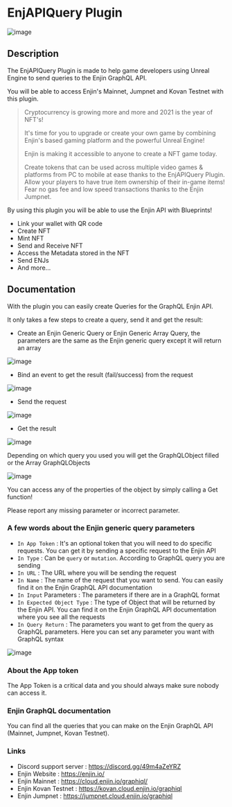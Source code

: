 # EnjAPIQuery Plugin
![image](https://user-images.githubusercontent.com/89269028/130444264-3ab200c2-ac74-4c29-a0ba-e2d10a245c7b.png)

## Description
The  EnjAPIQuery Plugin is made to help game developers using Unreal Engine to send queries to the Enjin GraphQL API.

You will be able to access Enjin's Mainnet, Jumpnet and Kovan Testnet with this plugin.

> Cryptocurrency is growing more and more and 2021 is the year of NFT's!
>
> It's time for you to upgrade or create your own game by combining Enjin's based gaming platform and the powerful Unreal Engine!
>
> Enjin is making it accessible to anyone to create a NFT game today.
>
> Create tokens that can be used across multiple video games & platforms from PC to mobile at ease thanks to the EnjAPIQuery Plugin. Allow your players to have true item ownership of their in-game items! Fear no gas fee and low speed transactions thanks to the Enjin Jumpnet.

By using this plugin you will be able to use the Enjin API with Blueprints!

- Link your wallet with QR code
- Create NFT
- Mint NFT
- Send and Receive NFT
- Access the Metadata stored in the NFT
- Send ENJs
- And more...

## Documentation
With the plugin you can easily create Queries for the GraphQL Enjin API.

It only takes a few steps to create a query, send it and get the result:

- Create an Enjin Generic Query or Enjin Generic Array Query, the parameters are the same as the Enjin generic query except it will return an array

![image](https://user-images.githubusercontent.com/89269028/130332918-4563b6b3-21ce-45be-bf14-03defcadd47a.png)

- Bind an event to get the result (fail/success) from the request

![image](https://user-images.githubusercontent.com/89269028/130332860-4028180c-7199-4937-af2c-e5291b082eba.png)

- Send the request

![image](https://user-images.githubusercontent.com/89269028/130328020-d455f593-590e-4c6d-ac2e-82c8814ea5e6.png)

- Get the result

![image](https://user-images.githubusercontent.com/89269028/130332889-2ff82c96-7b34-46d2-aef8-ebdc93ce18c9.png)

Depending on which query you used you will get the GraphQLObject filled or the Array GraphQLObjects

![image](https://user-images.githubusercontent.com/89269028/130327986-a3790acb-460a-4cef-a2b2-b65d40294c43.png)

You can access any of the properties of the object by simply calling a Get function!

Please report any missing parameter or incorrect parameter. 

### A few words about the Enjin generic query parameters
- `In App Token` : It's an optional token that you will need to do specific requests. You can get it by sending a specific request to the Enjin API
- `In Type` : Can be `query` or `mutation`. According to GraphQL query you are sending
- `In URL` : The URL where you will be sending the request
- `In Name` : The name of the request that you want to send. You can easily find it on the Enjin GraphQL API documentation
- `In Input` Parameters : The parameters if there are in a GraphQL format
- `In Expected Object Type` : The type of Object that will be returned by the Enjin API. You can find it on the Enjin GraphQL API documentation where you see all the requests
- `In Query Return` : The parameters you want to get from the query as GraphQL parameters. Here you can set any parameter you want with GraphQL syntax

![image](https://user-images.githubusercontent.com/89269028/130444325-b03c417e-dfb2-40c9-8aa8-763025cf9401.png)

### About the App token
The App Token is a critical data and you should always make sure nobody can access it.

### Enjin GraphQL documentation
You can find all the queries that you can make on the Enjin GraphQL API (Mainnet, Jumpnet, Kovan Testnet).

### Links
- Discord support server : https://discord.gg/49m4aZeYRZ
- Enjin Website : https://enjin.io/
- Enjin Mainnet : https://cloud.enjin.io/graphiql/
- Enjin Kovan Testnet : https://kovan.cloud.enjin.io/graphiql
- Enjin Jumpnet : https://jumpnet.cloud.enjin.io/graphiql
